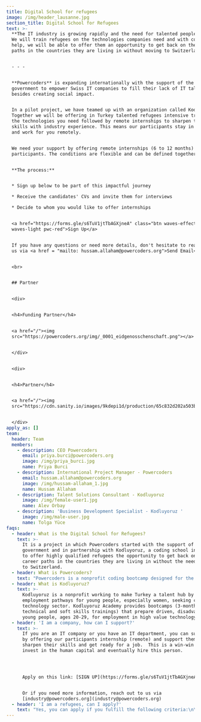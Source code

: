 ```yaml
---
title: Digital School for refugees
image: /img/header_lausanne.jpg
section_title: Digital School for Refugees
text: >-
  **The IT industry is growing rapidly and the need for talented people is too.
  We will train refugees on the technologies companies need and with companies'
  help, we will be able to offer them an opportunity to get back on their career
  paths in the countries they are living in without moving to Switzerland.**


  - - -


  **Powercoders** is expanding internationally with the support of the Swiss
  government to empower Swiss IT companies to fill their lack of IT talents
  besides creating social impact.


  In a pilot project, we have teamed up with an organization called Kodluyoruz.
  Together we will be offering in Turkey talented refugees intensive training on
  the technologies you need followed by remote internships to sharpen their
  skills with industry experience. This means our participants stay in Turkey
  and work for you remotely.


  We need your support by offering remote internships (6 to 12 months) to our
  participants. The conditions are flexible and can be defined together.


  **The process:**


  * Sign up below to be part of this impactful journey

  * Receive the candidates' CVs and invite them for interviews

  * Decide to whom you would like to offer internships


  <a href="https://forms.gle/s6TuV1jtTbAGXjneA" class="btn waves-effect
  waves-light pwc-red">Sign Up</a>


  If you have any questions or need more details, don't hesitate to reach out to
  us via <a href = "mailto: hussam.allaham@powercoders.org">Send Email</a>


  <br>


  ## Partner


  <div>


  <h4>Funding Partner</h4>


  <a href="/"><img
  src="https://powercoders.org/img/_0001_eidgenosschenschaft.png"></a>


  </div>


  <div>


  <h4>Partner</h4>


  <a href="/"><img
  src="https://cdn.sanity.io/images/9kdepi1d/production/65c832d202a503b15d99e628f4313782f3ef50db-300x62.png"></a>


  </div>
apply_as: []
team:
  header: Team
  members:
    - description: CEO Powercoders
      email: priya.burci@powercoders.org
      image: /img/priya_burci.jpg
      name: Priya Burci
    - description: International Project Manager - Powercoders
      email: hussam.allaham@powercoders.org
      image: /img/hussam-allaham_1.jpg
      name: Hussam Allaham
    - description: Talent Solutions Consultant - Kodluyoruz
      image: /img/female-user1.jpg
      name: Alev Orbay
    - description: 'Business Development Specialist - Kodluyoruz '
      image: /img/male-user.jpg
      name: Tolga Yüce
faqs:
  - header: What is the Digital School for Refugees?
    text: >-
      It is a project in which Powercoders started with the support of the Swiss
      government and in partnership with Kodluyoruz, a coding school in Turkey,
      to offer highly qualified refugees the opportunity to get back on their
      career paths in the countries they are living in without the need to move
      to Switzerland.
  - header: What is Powercoders?
    text: "Powercoders is a nonprofit coding bootcamp designed for the integration of disadvantaged people in the IT s\rector. The programme has been implemented in Switzerland with a 97% placement rate for trainees and a 60% employment integration rate. With this proof of concept, Powercoders International plans to expand abroad with a sustainable model."
  - header: What is Kodluyoruz?
    text: >-
      Kodluyoruz is a nonprofit working to make Turkey a talent hub by creating
      employment pathways for young people, especially women, seeking careers in
      technology sector. Kodluyoruz Academy provides bootcamps (3-month
      technical and soft skills trainings) that prepare driven, disadvantaged
      young people, ages 20-29, for employment in high value technology fields.
  - header: 'I am a company, how can I support?'
    text: >-
      If you are an IT company or you have an IT department, you can support us
      by offering our participants internship (remote) and support them to
      sharpen their skills and get ready for a job.  This is a win-win You
      invest in the human capital and eventually hire this person.




      Apply on this link: [SIGN UP](https://forms.gle/s6TuV1jtTbAGXjneA)


      Or if you need more information, reach out to us via
      [industry@powercoders.org](industry@powercoders.org)
  - header: 'I am a refugees, can I apply?'
    text: "Yes, you can apply if you fulfill the following criteria:\n\n1. You are a refugee living in Turkey\r\n2. You are facing barriers to entering the IT job market (and can’t access similar programs)\r\n3. You are 18-55 years old"
---
```


